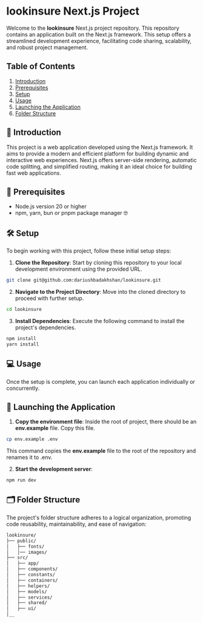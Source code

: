 # lookinsure Next.js Project

Welcome to the **lookinsure** Next.js project repository. This repository contains an application built on the Next.js framework. This setup offers a streamlined development experience, facilitating code sharing, scalability, and robust project management.

## Table of Contents

1.  [Introduction](#introduction)
2.  [Prerequisites](#prerequisites)
3.  [Setup](#setup)
4.  [Usage](#usage)
5.  [Launching the Application](#launching-the-application)
6.  [Folder Structure](#folder-structure)

## 👋 Introduction

This project is a web application developed using the Next.js framework. It aims to provide a modern and efficient platform for building dynamic and interactive web experiences. Next.js offers server-side rendering, automatic code splitting, and simplified routing, making it an ideal choice for building fast web applications.

## 🤔 Prerequisites

- Node.js version 20 or higher
- npm, yarn, bun or pnpm package manager 🤓

## 🛠️ Setup

To begin working with this project, follow these initial setup steps:

1.  **Clone the Repository**: Start by cloning this repository to your local development environment using the provided URL.

```bash
git clone git@github.com:dariushbadakhshan/lookinsure.git
```

2.  **Navigate to the Project Directory**: Move into the cloned directory to proceed with further setup.

```bash
cd lookinsure
```

3.  **Install Dependencies**: Execute the following command to install the project's dependencies.

```bash
npm install
yarn install
```

## 💻 Usage

Once the setup is complete, you can launch each application individually or concurrently.

## 🚀 Launching the Application

1.  **Copy the environment file**:
    Inside the root of project, there should be an **env.example** file. Copy this file.

```bash
cp env.example .env
```

This command copies the **env.example** file to the root of the repository and renames it to .env.

2.  **Start the development server**:

```bash
npm run dev
```

## 🗂️ Folder Structure

The project's folder structure adheres to a logical organization, promoting code reusability, maintainability, and ease of navigation:

```bash
lookinsure/
├── public/
│   ├── fonts/
│   │── images/
├── src/
│   ├── app/
│   ├── components/
│   ├── constants/
│   ├── containers/
│   ├── helpers/
│   ├── models/
│   ├── services/
│   ├── shared/
│   ├── ui/
│__

```
